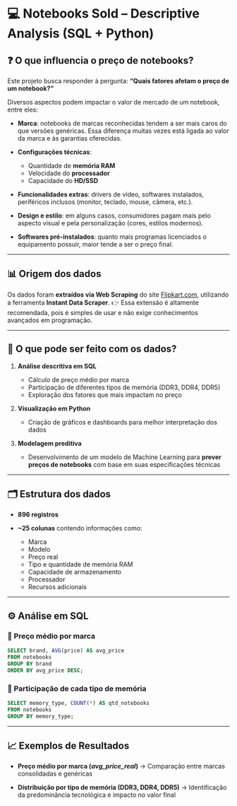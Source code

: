 
# 💻 Notebooks Sold – Descriptive Analysis (SQL + Python)

## ❓ O que influencia o preço de notebooks?

Este projeto busca responder à pergunta:
**“Quais fatores afetam o preço de um notebook?”**

Diversos aspectos podem impactar o valor de mercado de um notebook, entre eles:

* **Marca**: notebooks de marcas reconhecidas tendem a ser mais caros do que versões genéricas. Essa diferença muitas vezes está ligada ao valor da marca e às garantias oferecidas.
* **Configurações técnicas**:

  * Quantidade de **memória RAM**
  * Velocidade do **processador**
  * Capacidade do **HD/SSD**
* **Funcionalidades extras**: drivers de vídeo, softwares instalados, periféricos inclusos (monitor, teclado, mouse, câmera, etc.).
* **Design e estilo**: em alguns casos, consumidores pagam mais pelo aspecto visual e pela personalização (cores, estilos modernos).
* **Softwares pré-instalados**: quanto mais programas licenciados o equipamento possuir, maior tende a ser o preço final.

---

## 📊 Origem dos dados

Os dados foram **extraídos via Web Scraping** do site [Flipkart.com](https://www.flipkart.com/), utilizando a ferramenta **Instant Data Scraper**.
👉 Essa extensão é altamente recomendada, pois é simples de usar e não exige conhecimentos avançados em programação.

---

## 🔎 O que pode ser feito com os dados?

1. **Análise descritiva em SQL**

   * Cálculo de preço médio por marca
   * Participação de diferentes tipos de memória (DDR3, DDR4, DDR5)
   * Exploração dos fatores que mais impactam no preço

2. **Visualização em Python**

   * Criação de gráficos e dashboards para melhor interpretação dos dados

3. **Modelagem preditiva**

   * Desenvolvimento de um modelo de Machine Learning para **prever preços de notebooks** com base em suas especificações técnicas

---

## 🗂️ Estrutura dos dados

* **896 registros**
* **\~25 colunas** contendo informações como:

  * Marca
  * Modelo
  * Preço real
  * Tipo e quantidade de memória RAM
  * Capacidade de armazenamento
  * Processador
  * Recursos adicionais

---

## ⚙️ Análise em SQL

### 📌 Preço médio por marca

```sql
SELECT brand, AVG(price) AS avg_price
FROM notebooks
GROUP BY brand
ORDER BY avg_price DESC;
```

### 📌 Participação de cada tipo de memória

```sql
SELECT memory_type, COUNT(*) AS qtd_notebooks
FROM notebooks
GROUP BY memory_type;
```

---

## 📈 Exemplos de Resultados

* **Preço médio por marca (*avg\_price\_real*)**
  → Comparação entre marcas consolidadas e genéricas

* **Distribuição por tipo de memória (DDR3, DDR4, DDR5)**
  → Identificação da predominância tecnológica e impacto no valor final

